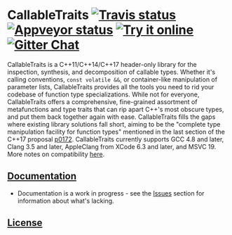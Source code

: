 <!--
Copyright Barrett Adair 2016
Distributed under the Boost Software License, Version 1.0.
(See accompanying file LICENSE.md or copy at http://boost.org/LICENSE_1_0.txt)
-->

# CallableTraits <a target="_blank" href="https://travis-ci.org/badair/callable_traits">![Travis status][badge.Travis]</a> <a target="_blank" href="https://ci.appveyor.com/project/badair/callable-traits">![Appveyor status][badge.Appveyor]</a> <a target="_blank" href="http://melpon.org/wandbox/permlink/xU50Nb0KxEkNrWVr">![Try it online][badge.wandbox]</a> <a target="_blank" href="https://gitter.im/badair/callable_traits">![Gitter Chat][badge.Gitter]</a>

CallableTraits is a C++11/C++14/C++17 header-only library for the inspection, synthesis, and decomposition of callable types. Whether it's calling conventions, `const volatile &&`, or container-like manipulation of parameter lists, CallableTraits provides all the tools you need to rid your codebase of function type specializations. While not for everyone, CallableTraits offers a comprehensive, fine-grained assortment of metafunctions and type traits that can rip apart C++'s most obscure types, and put them back together again with ease. CallableTraits fills the gaps where existing library solutions fall short, aiming to be the "complete type manipulation facility for function types" mentioned in the last section of the C++17 proposal [p0172](http://www.open-std.org/JTC1/SC22/WG21/docs/papers/2015/p0172r0.html). CallableTraits currently supports GCC 4.8 and later, Clang 3.5 and later, AppleClang from XCode 6.3 and later, and MSVC 19. More notes on compatibility [here](http://badair.github.io/callable_traits/doc/html/callable_traits/compatibility.html).

## [Documentation](http://badair.github.io/callable_traits/index.html)
* Documentation is a work in progress - see the [Issues](https://github.com/badair/callable_traits/issues) section for information about what's lacking.

## [License](LICENSE.md)

<!-- Links -->
[badge.Appveyor]: https://ci.appveyor.com/api/projects/status/uf0l91v7l4wc4kw6/branch/master?svg=true
[badge.Gitter]: https://img.shields.io/badge/gitter-join%20chat-blue.svg
[badge.Travis]: https://travis-ci.org/badair/callable_traits.svg?branch=master
[badge.Wandbox]: https://img.shields.io/badge/try%20it-online-blue.svg

